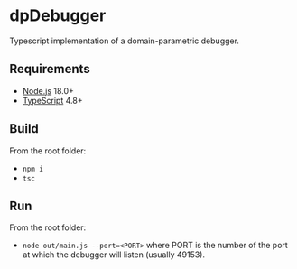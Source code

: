 # dpDebugger

Typescript implementation of a domain-parametric debugger.

## Requirements

- [Node.js](https://nodejs.org) 18.0+
- [TypeScript](https://www.typescriptlang.org/) 4.8+

## Build

From the root folder:
- `npm i`
- `tsc`

## Run

From the root folder:
- `node out/main.js --port=<PORT>` where PORT is the number of the port at which the debugger will listen (usually 49153).